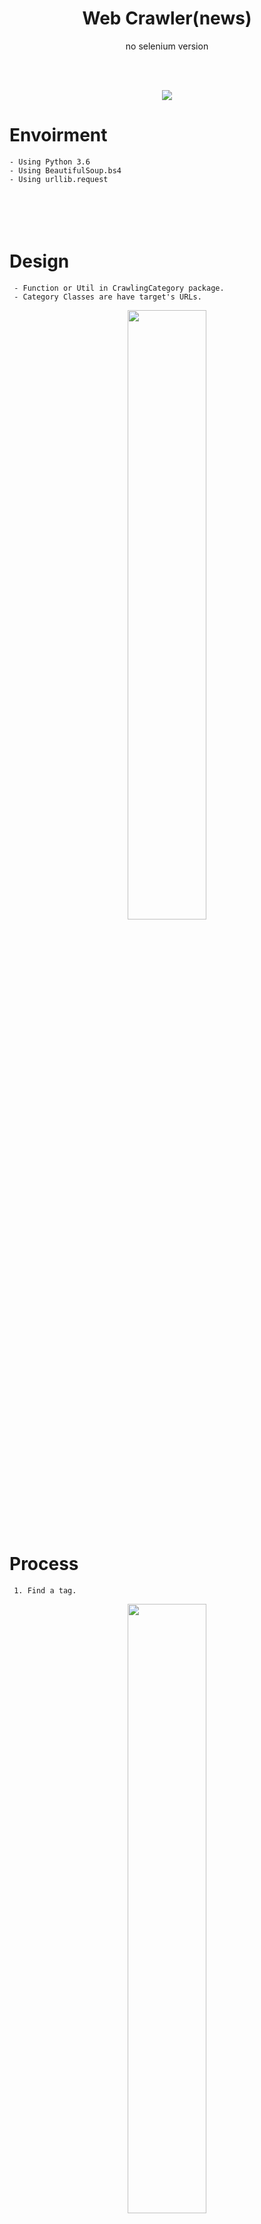 <h1 align="center">Web Crawler(news)</h1>
<p align="center">no selenium version</p>
<br><br>
<p align="center">
  <img src="https://user-images.githubusercontent.com/45858414/78994660-976e3f00-7b7b-11ea-8fdb-45c8c534eca2.PNG">
 </p>
 
Envoirment
===
    - Using Python 3.6
    - Using BeautifulSoup.bs4
    - Using urllib.request
<br><br>
Design
===
     - Function or Util in CrawlingCategory package.
     - Category Classes are have target's URLs.
    
<p align="center">
  <img src="https://user-images.githubusercontent.com/45858414/78993322-722c0180-7b78-11ea-8f1f-2e484b43bec0.PNG" width="50%">
</p>

Process
===
     1. Find a tag.    
<p align="center">
  <img src="https://user-images.githubusercontent.com/45858414/78995340-1a43c980-7b7d-11ea-8835-1121a46ae36b.png" width="50%">
</p>

     2. Take a link list.
<p align="center">
  <img src="https://user-images.githubusercontent.com/45858414/78995497-6b53bd80-7b7d-11ea-94c1-b659a25cb441.png" width="50%">
</p>

     3. Take texts in link's page.   
<p align="center">
  <img src="https://user-images.githubusercontent.com/45858414/78995610-ba99ee00-7b7d-11ea-9dfd-7c211b66e610.png" width="50%">
</p>
